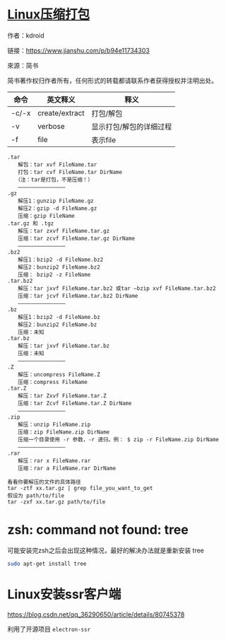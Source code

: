 # [Linux压缩打包](https://www.jianshu.com/p/b94e11734303)

作者：kdroid

链接：https://www.jianshu.com/p/b94e11734303

來源：简书

简书著作权归作者所有，任何形式的转载都请联系作者获得授权并注明出处。

| 命令  | 英文释义       | 释义                    |
| ----- | -------------- | ----------------------- |
| -c/-x | create/extract | 打包/解包               |
| -v    | verbose        | 显示打包/解包的详细过程 |
| -f    | file           | 表示file                |

```
.tar
　　解包：tar xvf FileName.tar
　　打包：tar cvf FileName.tar DirName
　　（注：tar是打包，不是压缩！）
　　———————————————
.gz
　　解压1：gunzip FileName.gz
　　解压2：gzip -d FileName.gz
　　压缩：gzip FileName
.tar.gz 和 .tgz
　　解压：tar zxvf FileName.tar.gz
　　压缩：tar zcvf FileName.tar.gz DirName
　　———————————————
.bz2
　　解压1：bzip2 -d FileName.bz2
　　解压2：bunzip2 FileName.bz2
　　压缩： bzip2 -z FileName
.tar.bz2
　　解压：tar jxvf FileName.tar.bz2 或tar –bzip xvf FileName.tar.bz2
　　压缩：tar jcvf FileName.tar.bz2 DirName
　　———————————————
.bz
　　解压1：bzip2 -d FileName.bz
　　解压2：bunzip2 FileName.bz
　　压缩：未知
.tar.bz
　　解压：tar jxvf FileName.tar.bz
　　压缩：未知
　　———————————————
.Z
　　解压：uncompress FileName.Z
　　压缩：compress FileName
.tar.Z
　　解压：tar Zxvf FileName.tar.Z
　　压缩：tar Zcvf FileName.tar.Z DirName
　　———————————————
.zip
　　解压：unzip FileName.zip
　　压缩：zip FileName.zip DirName
　　压缩一个目录使用 -r 参数，-r 递归。例： $ zip -r FileName.zip DirName
　　———————————————
.rar
　　解压：rar x FileName.rar
　　压缩：rar a FileName.rar DirName

看看你要解压的文件的具体路径
tar -ztf xx.tar.gz | grep file_you_want_to_get 
假设为 path/to/file
tar -zxf xx.tar.gz path/to/file
```

# zsh: command not found: tree

可能安装完zsh之后会出现这种情况，最好的解决办法就是重新安装 tree

```bash
sudo apt-get install tree
```

# Linux安装ssr客户端

https://blog.csdn.net/qq_36290650/article/details/80745378

利用了开源项目 `electron-ssr`